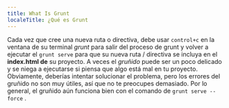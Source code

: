 ```yaml
---
title: What Is Grunt
localeTitle: ¿Qué es Grunt
---
```

Cada vez que cree una nueva ruta o directiva, debe usar `control+c` en la ventana de su terminal _grunt_ para salir del proceso de grunt y volver a ejecutar el `grunt serve` para que su nueva ruta / directiva se incluya en el **index.html de** su proyecto. A veces el _gruñido_ puede ser un poco delicado y se niega a ejecutarse si piensa que algo está mal en tu proyecto. Obviamente, deberías intentar solucionar el problema, pero los errores del gruñido no son muy útiles, así que no te preocupes demasiado. Por lo general, el gruñido aún funciona bien con el comando de `grunt serve --force` .